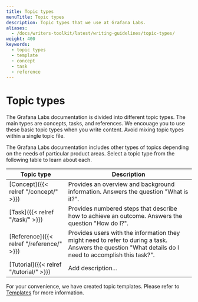 ```yaml
---
title: Topic types
menuTitle: Topic types
description: Topic types that we use at Grafana Labs.
aliases:
  - /docs/writers-toolkit/latest/writing-guidelines/topic-types/
weight: 400
keywords:
  - topic types
  - template
  - concept
  - task
  - reference
---
```


# Topic types

The Grafana Labs documentation is divided into different topic types. The main types are concepts, tasks, and references. We encouage you to use these basic topic types when you write content. Avoid mixing topic types within a single topic file. 

The Grafana Labs documentation includes other types of topics depending on the needs of particular product areas. Select a topic type from the following table to learn about each.

Topic type | Description
---|---
[Concept]({{< relref "/concept/" >}}) | Provides an overview and background information. Answers the question "What is it?".
[Task]({{< relref "/task/" >}}) | Provides numbered steps that describe how to achieve an outcome. Answers the question "How do I?".
[Reference]({{< relref "/reference/" >}}) | Provides users with the information they might need to refer to during a task. Answers the question "What details do I need to accomplish this task?".
[Tutorial]({{< relref "/tutorial/" >}}) |  Add description...

For your convenience, we have created topic templates. Please refer to [Templates](https://github.com/grafana/writers-toolkit/tree/main/docs/static/templates) for more information.
